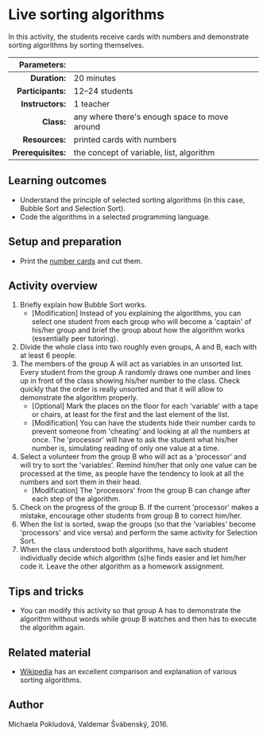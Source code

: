 # Live sorting algorithms

In this activity, the students receive cards with numbers and demonstrate sorting algorithms by sorting themselves.

| Parameters:        |                                     |
| -----------------: | :---------------------------------- |
| **Duration:**      | 20 minutes                          |
| **Participants:**  | 12–24 students                      |
| **Instructors:**   | 1 teacher                           |
| **Class:**         | any where there's enough space to move around        |
| **Resources:**     | printed cards with numbers               |
| **Prerequisites:** | the concept of variable, list, algorithm |

## Learning outcomes

* Understand the principle of selected sorting algorithms (in this case, Bubble Sort and Selection Sort).
* Code the algorithms in a selected programming language.

## Setup and preparation

* Print the [number cards](number-cards.pdf) and cut them.

## Activity overview

1. Briefly explain how Bubble Sort works.
	* [Modification] Instead of you explaining the algorithms, you can select one student from each group who will become a 'captain' of his/her group and brief the group about how the algorithm works (essentially peer tutoring).
2. Divide the whole class into two roughly even groups, A and B, each with at least 6 people.
3. The members of the group A will act as variables in an unsorted list. Every student from the group A randomly draws one number and lines up in front of the class showing his/her number to the class. Check quickly that the order is really unsorted and that it will allow to demonstrate the algorithm properly.
	* [Optional] Mark the places on the floor for each 'variable' with a tape or chairs, at least for the first and the last element of the list.
	* [Modification] You can have the students hide their number cards to prevent someone from 'cheating' and looking at all the numbers at once. The 'processor' will have to ask the student what his/her number is, simulating reading of only one value at a time.
4. Select a volunteer from the group B who will act as a 'processor' and will try to sort the 'variables'. Remind him/her that only one value can be processed at the time, as people have the tendency to look at all the numbers and sort them in their head.
	* [Modification] The 'processors' from the group B can change after each step of the algorithm.
5. Check on the progress of the group B. If the current 'processor' makes a mistake, encourage other students from group B to correct him/her.
6. When the list is sorted, swap the groups (so that the 'variables' become 'processors' and vice versa) and perform the same activity for Selection Sort.
7. When the class understood both algorithms, have each student individually decide which algorithm (s)he finds easier and let him/her code it. Leave the other algorithm as a homework assignment.

## Tips and tricks

* You can modify this activity so that group A has to demonstrate the algorithm without words while group B watches and then has to execute the algorithm again.

## Related material

* [Wikipedia](https://en.wikipedia.org/wiki/Sorting_algorithm) has an excellent comparison and explanation of various sorting algorithms.

## Author

Michaela Pokludová, Valdemar Švábenský, 2016.

